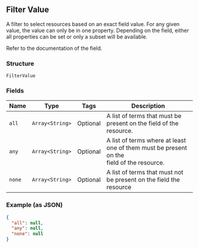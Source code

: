 ## Filter Value

A filter to select resources based on an exact field value. For any given
value, the value can only be in one property. Depending on the field, either
all properties can be set or only a subset will be available.

Refer to the documentation of the field.

### Structure

`FilterValue`

### Fields

| Name | Type | Tags | Description |
|  --- | --- | --- | --- |
| `all` | `Array<String>` | Optional | A list of terms that must be present on the field of the resource. |
| `any` | `Array<String>` | Optional | A list of terms where at least one of them must be present on the<br>field of the resource. |
| `none` | `Array<String>` | Optional | A list of terms that must not be present on the field the resource |

### Example (as JSON)

```json
{
  "all": null,
  "any": null,
  "none": null
}
```

